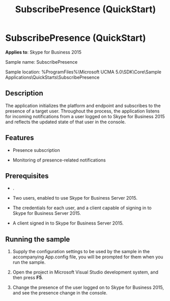 ﻿---
title: SubscribePresence (QuickStart)
TOCTitle: SubscribePresence (QuickStart)
ms:assetid: 0d48b640-c58c-442a-9e13-2ff1d9dc5397
ms:mtpsurl: https://msdn.microsoft.com/en-us/library/Dn454835(v=office.16)
ms:contentKeyID: 65240101
ms.date: 07/27/2015
mtps_version: v=office.16
---

# SubscribePresence (QuickStart)


**Applies to**: Skype for Business 2015



Sample name: SubscribePresence

Sample location: %ProgramFiles%\\Microsoft UCMA 5.0\\SDK\\Core\\Sample Applications\\QuickStarts\\SubscribePresence

## Description

The application initializes the platform and endpoint and subscribes to the presence of a target user. Throughout the process, the application listens for incoming notifications from a user logged on to Skype for Business 2015 and reflects the updated state of that user in the console.

## Features

  - Presence subscription

  - Monitoring of presence-related notifications

## Prerequisites

  - .

  - Two users, enabled to use Skype for Business Server 2015.

  - The credentials for each user, and a client capable of signing in to Skype for Business Server 2015.

  - A client signed in to Skype for Business Server 2015.

## Running the sample

1.  Supply the configuration settings to be used by the sample in the accompanying App.config file, you will be prompted for them when you run the sample.

2.  Open the project in Microsoft Visual Studio development system, and then press **F5**.

3.  Change the presence of the user logged on to Skype for Business 2015, and see the presence change in the console.

